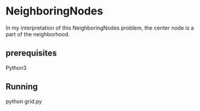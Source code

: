 # NeighboringNodes
In my interpretation of this NeighboringNodes problem, the center node is a part of the neighborhood.

## prerequisites
Python3


## Running 
python grid.py 
